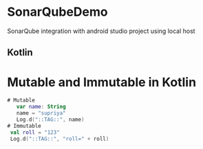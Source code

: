 # SonarQubeDemo
SonarQube integration with android studio project using local host

## Kotlin
# Mutable and Immutable in Kotlin
```kotlin
# Mutable
   var name: String
   name = "supriya"
   Log.d("::TAG::", name)
# Immutable
 val roll = "123"
 Log.d("::TAG::", "roll=" + roll)

